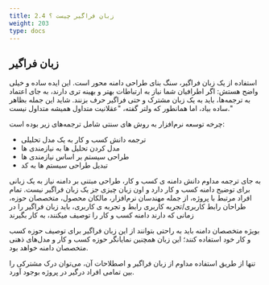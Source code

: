 ```yaml
---
title: 2.4 زبان فراگیر چیست ؟
weight: 203
type: docs
---
```


## زبان فراگیر

استفاده از یک زبان فراگیر، سنگ بنای طراحی دامنه محور است. این ایده ساده و خیلی واضح هستش: اگر اطرافیان شما نیاز به ارتباطات بهتر و بهینه تری دارند، به جای اعتماد به ترجمه‌ها، باید به یک زبان مشترک و حتی فراگیر حرف بزنند. شاید این جمله بظاهر ساده بیاد، اما همانطور که ولتر گفته، "عقلانیت متداول همیشه متداول نیست." 


چرخه توسعه نرم‌افزار به روش های سنتی شامل ترجمه‌های زیر بوده است:

- ترجمه دانش کسب و کار به یک مدل تحلیلی
- مدل کردن تحلیل ها به نیازمندی ها
- طراحی سیستم بر اساس نیازمندی ها
- تبدیل طراحی سیستم ها به کد

به جای ترجمه مداوم دانش دامنه ی کسب و کار، طراحی مبتنی بر دامنه نیاز به یک زبانی برای توضیح دامنه کسب و کار دارد و اون زبان چیزی جز یک زبان فراگیر نیست.
تمام افراد مرتبط با پروژه، از جمله مهندسان نرم‌افزار، مالکان محصول، متخصصان حوزه، طراحان رابط کاربری/تجربه کاربری رابط و تجربه ی کاربری، باید زبان فراگیر را در زمانی که دارند دامنه کسب و کار را توصیف میکنند، به کار بگیرند 

بویژه متخصصان دامنه باید به راحتی بتوانند از این زبان فراگیر برای توصیف حوزه کسب و کار خود استفاده کنند؛ این زبان همچنین نمایانگر حوزه کسب و کار و مدل‌های ذهنی متخصصان دامنه خواهد بود.

تنها از طریق استفاده مداوم از زبان فراگیر و اصطلاحات آن، می‌توان درک مشترکی را بین تمامی افراد درگیر در پروژه بوجود آورد.